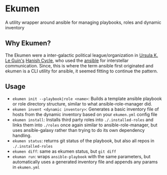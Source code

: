 # Ekumen
A utility wrapper around ansible for managing playbooks, roles and dynamic inventory

## Why Ekumen?
The Ekumen were a inter-galactic political league/organization in [Ursula K. Le Guin's](http://en.wikipedia.org/wiki/Ursula_K._Le_Guin) [Hanish Cycle](http://en.wikipedia.org/wiki/Hainish_Cycle), who used the [ansible](http://en.wikipedia.org/wiki/Ansible) for interstellar communication. Since, this is where the term ansible first originated and ekumen is a CLI utility for ansible, it seemed fitting to continue the pattern.

## Usage
  * `ekumen init --playbook|role <name>`: Builds a template ansible playbook or role directory structure, similar to what ansible-role-manager did.
  * `ekumen invent <dynamic inventory>`: Generates a basic inventory file of hosts from the dynamic inventory based on your `ekumen.yml` config file
  * `ekumen install`: Installs third party roles into `./.installed-roles` and links them into `./roles` once again similar to ansible-role-manager, 
  but uses ansible-galaxy rather than trying to do its own dependency handling.
  * `ekumen status`: returns git status of the playbook, but also all repos in `./.installed-roles`
  * `ekumen diff`: same as ekumen status, but `git diff`
  * `ekuman run`: wraps `ansible-playbook` with the same parameters, but automatically uses a generated inventory file and appends any params in `ekumen.yml`
